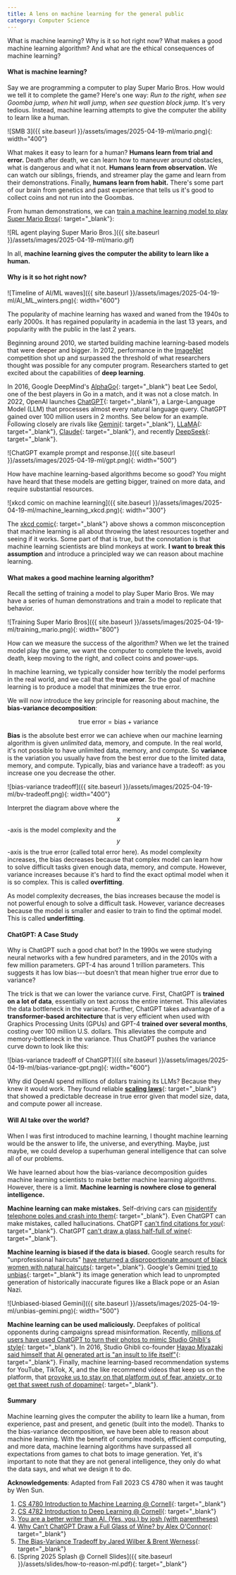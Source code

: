 ```yaml
---
title: A lens on machine learning for the general public
category: Computer Science
---
```


What is machine learning? Why is it so hot right now? What makes a good machine learning algorithm? And what are the ethical consequences of machine learning?

#### What is machine learning?

Say we are programming a computer to play Super Mario Bros. How would we tell it to complete the game? Here's one way: _Run to the right, when see Goomba jump, when hit wall jump, when see question block jump._ It's very tedious. Instead, machine learning attempts to give the computer the ability to learn like a human. 

![SMB 3]({{ site.baseurl }}/assets/images/2025-04-19-ml/mario.png){: width="400"}

What makes it easy to learn for a human? **Humans learn from trial and error.** Death after death, we can learn how to maneuver around obstacles, what is dangerous and what it not. **Humans learn from observation.** We can watch our siblings, friends, and streamer play the game and learn from their demonstrations. Finally, **humans learn from habit.** There's some part of our brain from genetics and past experience that tells us it's good to collect coins and not run into the Goombas. 

From human demonstrations, we can [train a machine learning model to play Super Mario Bros](https://pytorch.org/tutorials/intermediate/mario_rl_tutorial.html){: target="_blank"}: 

![RL agent playing Super Mario Bros.]({{ site.baseurl }}/assets/images/2025-04-19-ml/mario.gif)

In all, **machine learning gives the computer the ability to learn like a human.**

#### Why is it so hot right now?

![Timeline of AI/ML waves]({{ site.baseurl }}/assets/images/2025-04-19-ml/AI_ML_winters.png){: width="600"}

The popularity of machine learning has waxed and waned from the 1940s to early 2000s. It has regained popularity in academia in the last 13 years, and popularity with the public in the last 2 years. 

Beginning around 2010, we started building machine learning-based models that were deeper and bigger. In 2012, performance in the [ImageNet](https://machinelearningmastery.com/introduction-to-the-imagenet-large-scale-visual-recognition-challenge-ilsvrc/) competition shot up and surpassed the threshold of what researchers thought was possible for any computer program. Researchers started to get excited about the capabilities of **deep learning**.

In 2016, Google DeepMind's [AlphaGo](https://deepmind.google/research/breakthroughs/alphago/){: target="_blank"} beat Lee Sedol, one of the best players in Go in a match, and it was not a close match. In 2022, OpenAI launches [ChatGPT](https://openai.com/index/chatgpt/){: target="_blank"}, a Large-Language Model (LLM) that processes almost every natural language query. ChatGPT gained over 100 million users in 2 months. See below for an example. Following closely are rivals like [Gemini](https://gemini.google.com/app){: target="_blank"}, [LLaMA](https://www.llama.com/){: target="_blank"}, [Claude](https://www.anthropic.com/claude){: target="_blank"}, and recently [DeepSeek](https://www.deepseek.com/en){: target="_blank"}.

![ChatGPT example prompt and response.]({{ site.baseurl }}/assets/images/2025-04-19-ml/gpt.png){: width="500"}

How have machine learning-based algorithms become so good? You might have heard that these models are getting bigger, trained on more data, and require substantial resources.

![xkcd comic on machine learning]({{ site.baseurl }}/assets/images/2025-04-19-ml/machine_learning_xkcd.png){: width="300"}

The [xkcd comic](https://xkcd.com/1838/){: target="_blank"} above shows a common misconception that machine learning is all about throwing the latest resources together and seeing if it works. Some part of that is true, but the connotation is that machine learning scientists are blind monkeys at work. **I want to break this assumption** and introduce a principled way we can reason about machine learning.

#### What makes a good machine learning algorithm?
Recall the setting of training a model to play Super Mario Bros. We may have a series of human demonstrations and train a model to replicate that behavior.

![Training Super Mario Bros]({{ site.baseurl }}/assets/images/2025-04-19-ml/training_mario.png){: width="800"}

How can we measure the success of the algorithm? When we let the trained model play the game, we want the computer to complete the levels, avoid death, keep moving to the right, and collect coins and power-ups.

In machine learning, we typically consider how terribly the model performs in the real world, and we call that the **true error**. So the goal of machine learning is to produce a model that minimizes the true error.

We will now introduce the key principle for reasoning about machine, the **bias-variance decomposition**:

$$\textsf{true error} = \mathsf{bias} + \mathsf{variance}$$

**Bias** is the absolute best error we can achieve when our machine learning algorithm is given _unlimited_ data, memory, and compute. In the real world, it's not possible to have unlimited data, memory, and compute. So **variance** is the variation you usually have from the best error due to the limited data, memory, and compute. Typically, bias and variance have a tradeoff: as you increase one you decrease the other. 

![bias-variance tradeoff]({{ site.baseurl }}/assets/images/2025-04-19-ml/bv-tradeoff.png){: width="400"}

Interpret the diagram above where the $$x$$-axis is the model complexity and the $$y$$-axis is the true error (called total error here). As model complexity increases, the bias decreases because that complex model can learn how to solve difficult tasks given enough data, memory, and compute. However, variance increases because it's hard to find the exact optimal model when it is so complex. This is called **overfitting**.

As model complexity decreases, the bias increases because the model is not powerful enough to solve a difficult task. However, variance decreases because the model is smaller and easier to train to find the optimal model. This is called **underfitting**.

#### ChatGPT: A Case Study

Why is ChatGPT such a good chat bot? In the 1990s we were studying neural networks with a few hundred parameters, and in the 2010s with a few million parameters. GPT-4 has around 1 trillion parameters. This suggests it has low bias---but doesn’t that mean higher true error due to variance?

The trick is that we can lower the variance curve. First, ChatGPT is **trained on a lot of data**, essentially on text across the entire internet. This alleviates the data bottleneck in the variance. Further, ChatGPT takes advantage of a **transformer-based architecture** that is very efficient when used with Graphics Processing Units (GPUs) and GPT-4 **trained over several months**, costing over 100 million U.S. dollars. This alleviates the compute and memory-bottleneck in the variance. Thus ChatGPT pushes the variance curve down to look like this:

![bias-variance tradeoff of ChatGPT]({{ site.baseurl }}/assets/images/2025-04-19-ml/bias-variance-gpt.png){: width="600"}

Why did OpenAI spend millions of dollars training its LLMs? Because they knew it would work. They found reliable [**scaling laws**](https://arxiv.org/pdf/2001.08361){: target="_blank"} that showed a predictable decrease in true error given that model size, data, and compute power all increase.

#### Will AI take over the world?

When I was first introduced to machine learning, I thought machine learning would be the answer to life, the universe, and everything. Maybe, just maybe, we could develop a superhuman general intelligence that can solve all of our problems. 

We have learned about how the bias-variance decomposition guides machine learning scientists to make better machine learning algorithms. However, there is a limit. **Machine learning is nowhere close to general intelligence.** 

**Machine learning can make mistakes.** Self-driving cars can [misidentify telephone poles and crash into them](https://www.cnn.com/2024/06/13/business/waymo-recalls-driverless-cars-poles/index.html){: target="_blank"}. Even ChatGPT can make mistakes, called hallucinations. ChatGPT [can't find citations for you](https://www.amjmed.com/article/S0002-9343(23)00401-1/fulltext){: target="_blank"}. ChatGPT [can't draw a glass half-full of wine](https://www.youtube.com/watch?v=160F8F8mXlo){: target="_blank"}.

**Machine learning is biased if the data is biased.** Google search results for "unprofessional haircuts" [have returned a disproportionate amount of black women with natural haircuts](http://theguardian.com/technology/2016/apr/08/does-google-unprofessional-hair-results-prove-algorithms-racist-){: target="_blank"}. Google's Gemini [tried to unbias](https://reason.com/2024/05/28/the-great-black-pope-and-asian-nazi-debacle-of-2024/){: target="_blank"} its image generation which lead to unprompted generation of historically inaccurate figures like a Black pope or an Asian Nazi.

![Unbiased-biased Gemini]({{ site.baseurl }}/assets/images/2025-04-19-ml/unbias-gemini.png){: width="500"}

**Machine learning can be used maliciously.** Deepfakes of political opponents during campaigns spread misinformation. Recently, [millions of users have used ChatGPT to turn their photos to mimic Studio Ghibli's style](https://www.cnn.com/2025/03/27/style/chatgpt-studio-ghibli-ai-images-intl-hnk/index.html){: target="_blank"}. In 2016, Studio Ghibli co-founder [Hayao Miyazaki said himself that AI generated art is "an insult to life itself"](https://www.youtube.com/watch?v=ngZ0K3lWKRc){: target="_blank"}. Finally, machine learning-based recommendation systems for YouTube, TikTok, X, and the like recommend videos that keep us on the platform, that [provoke us to stay on that platform out of fear, anxiety, or to get that sweet rush of dopamine](https://www.health.harvard.edu/mind-and-mood/doomscrolling-dangers){: target="_blank"}. 

#### Summary

Machine learning gives the computer the ability to learn like a human, from experience, past and present, and genetic (built into the model). Thanks to the bias-variance decomposition, we have been able to reason about machine learning. With the benefit of complex models, efficient computing, and more data, machine learning algorithms have surpassed all expectations from games to chat bots to image generation. Yet, it's important to note that they are not general intelligence, they only do what the data says, and what we design it to do.

**Acknowledgements**: Adapted from Fall 2023 CS 4780 when it was taught by Wen Sun.

1. [CS 4780 Introduction to Machine Learning @ Cornell](https://www.cs.cornell.edu/courses/cs4780/2023fa/){: target="_blank"}
1. [CS 4782 Introduction to Deep Learning @ Cornell](https://www.cs.cornell.edu/courses/cs4782/2025sp/){: target="_blank"}
1. [You are a better writer than AI. (Yes, you.) by josh (with parentheses)](https://www.youtube.com/watch?v=V5wLQ-8eyQI)
1. [Why Can’t ChatGPT Draw a Full Glass of Wine? by Alex O'Connor](https://youtu.be/160F8F8mXlo?si=Lj8P6WbSmWJxTedz){: target="_blank"}
1. [The Bias-Variance Tradeoff by Jared Wilber & Brent Werness](https://mlu-explain.github.io/bias-variance/){: target="_blank"}
1. [Spring 2025 Splash @ Cornell Slides]({{ site.baseurl }}/assets/slides/how-to-reason-ml.pdf){: target="_blank"}


